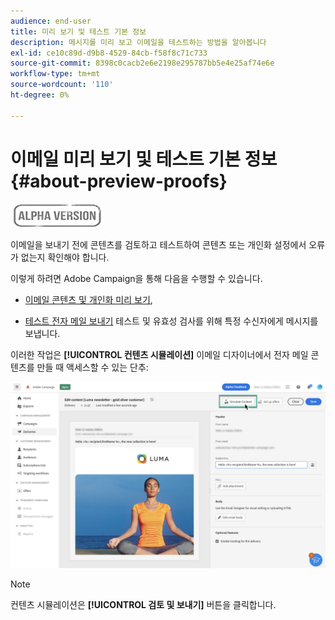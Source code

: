 ```yaml
---
audience: end-user
title: 미리 보기 및 테스트 기본 정보
description: 메시지를 미리 보고 이메일을 테스트하는 방법을 알아봅니다
exl-id: ce10c89d-d9b8-4529-84cb-f58f8c71c733
source-git-commit: 8398c0cacb2e6e2198e295787bb5e4e25af74e6e
workflow-type: tm+mt
source-wordcount: '110'
ht-degree: 0%

---
```


# 이메일 미리 보기 및 테스트 기본 정보 {#about-preview-proofs}

![](../assets/do-not-localize/badge.png)

이메일을 보내기 전에 콘텐츠를 검토하고 테스트하여 콘텐츠 또는 개인화 설정에서 오류가 없는지 확인해야 합니다.

이렇게 하려면 Adobe Campaign을 통해 다음을 수행할 수 있습니다.

* [이메일 콘텐츠 및 개인화 미리 보기](#preview),

<!--* [Check the email rendering](#rendering) in popular desktop, mobile and web-based clients,-->
* [테스트 전자 메일 보내기](#send-proofs) 테스트 및 유효성 검사를 위해 특정 수신자에게 메시지를 보냅니다.

이러한 작업은 **[!UICONTROL 컨텐츠 시뮬레이션]** 이메일 디자이너에서 전자 메일 콘텐츠를 만들 때 액세스할 수 있는 단추:

![](assets/simulate.png)

>[!NOTE]
>
>컨텐츠 시뮬레이션은 **[!UICONTROL 검토 및 보내기]** 버튼을 클릭합니다.
